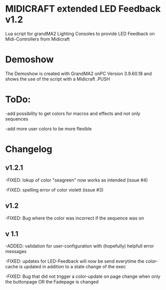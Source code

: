 # MIDICRAFT extended LED Feedback v1.2
Lua script for grandMA2 Lighting Consoles to provide LED Feedback on Midi-Controllers from Midicraft

# Demoshow
The Demoshow is created with GrandMA2 onPC Version 3.9.60.18 and shows the use of the script with a Midicraft .PUSH

# ToDo:
-add possibility to get colors for macros and effects and not only sequences

-add more user colors to be more flexible

# Changelog
## v1.2.1
-FIXED: lokup of color "seagreen" now works as intended (issue #4)

-FIXED: spelling error of color violett (issue #3)

## v1.2
-FIXED: Bug where the color was incorrect if the sequence was on

## v 1.1
-ADDED: validation for user-configuration with (hopefully) helpfull error messages

-FIXED: updates for LED-Feedback will now be send everytime the color-cache is updated in addition to a state change of the exec

-FIXED: Bug that did not trigger a color-update on page change when only the buttonpage OR the Fadepage is changed
